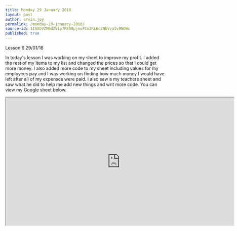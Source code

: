 ```yaml
---
title: Monday 29 January 2018
layout: post
author: arvin.joy
permalink: /monday-29-january-2018/
source-id: 1IAXbVZMBd2V1p7RES8pjmuFCmZRL6q2NbVvaIv9NOWs
published: true
---
```

Lesson 6         29/01/18

In today's lesson I was working on my sheet to improve my profit. I added the rest of my Items to my list and changed the prices so that I could get more money. I also added more code to my sheet including values for my employees pay and I was working on finding how much money I would have left after all of my expenses were paid. I also saw a my teachers sheet and saw what he did to help me add new things and writ more code. You can view my Google sheet below.

<iframe height="405" width= "720" src="https://docs.google.com/spreadsheets/d/e/2PACX-1vRl_cbKmcFiUGGg5hil3V2yTb9i61Wh9Ou0HlqvYhe7_0OFoUwfB9uW4ozbMy42HWx6KhHKzFcE07UT/pubhtml?widget=true&amp;headers=false"></iframe>
